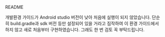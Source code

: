 README

개발환경 가이드가 Android studio 버전이 낮아 처음에 실행이 되지 않았습니다.
단순히 build.gradle과 sdk 버전 등만 설정되어 있을 거라고 짐작하여 이 환경 가이드에서 하지 않고
새로 처음부터 구현하였습니다.
그래도 한 번 검토 꼭 부탁드립니다.
